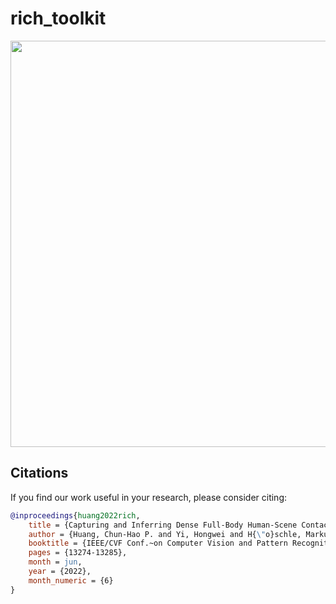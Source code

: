 # rich_toolkit
 <img src="docs/rich_visualization.gif" width="650"> 

## Citations
If you find our work useful in your research, please consider citing:

```bibtex
@inproceedings{huang2022rich,
    title = {Capturing and Inferring Dense Full-Body Human-Scene Contact},
    author = {Huang, Chun-Hao P. and Yi, Hongwei and H{\"o}schle, Markus and Safroshkin, Matvey and Alexiadis, Tsvetelina and Polikovsky, Senya and Scharstein, Daniel and Black, Michael J.},
    booktitle = {IEEE/CVF Conf.~on Computer Vision and Pattern Recognition (CVPR) },
    pages = {13274-13285},
    month = jun,
    year = {2022},
    month_numeric = {6}
}
```